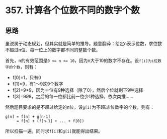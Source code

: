 # 357. 计算各个位数不同的数字个数

## 思路

虽说属于动态规划，但其实就是简单的推导。题意翻译：给定n表示位数，求位数不超过n位、每一位上的数字都不同的整数个数。

首先，n的有效范围是`0 <= n <= 10`，因为n大于10的数字不存在。设`f[i]为i位数字的个数`，则有：

- f[0]=1，只有0
- f[1]=9，有1～9这9个数字
- f[2]=9*9，因为十位有9种选择（除了0），然后个位就剩下9种选择
- f[3]=9*9*8，之后的每一位都比前一位少1种选择，依次类推……

然后题目要求的是不超过给定的n位，设`g[i]`为不超过i位数字的个数，则有：

```plain
g[n] = f[n] + g[n-1]
     = f[n] + (f[n-1] + ... + f[0])
```

所以扫描一遍，同时求`f[i]`和`g[i]`就能得出结果。
